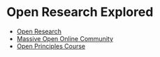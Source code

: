 # Open Research Explored
- [Open Research](Open%20Research.md)
- [Massive Open Online Community](Massive%20Open%20Online%20Community.md)
- [Open Principles Course](Open%20Principles%20Course.md)
